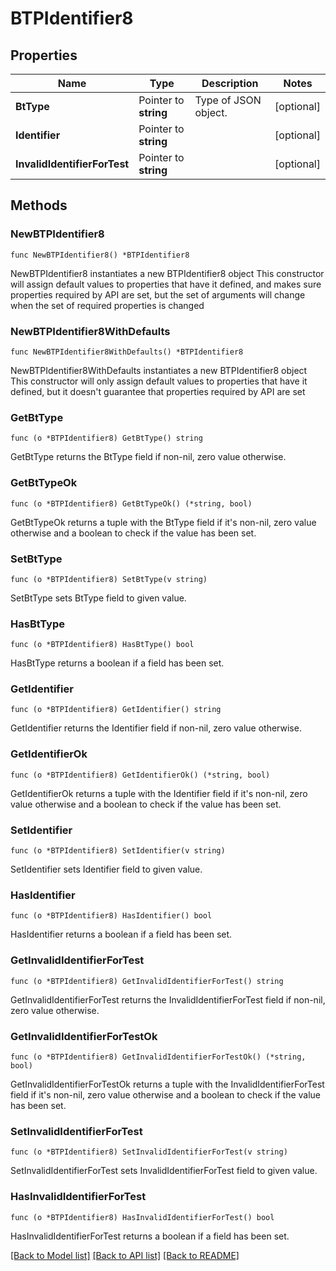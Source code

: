 # BTPIdentifier8

## Properties

Name | Type | Description | Notes
------------ | ------------- | ------------- | -------------
**BtType** | Pointer to **string** | Type of JSON object. | [optional] 
**Identifier** | Pointer to **string** |  | [optional] 
**InvalidIdentifierForTest** | Pointer to **string** |  | [optional] 

## Methods

### NewBTPIdentifier8

`func NewBTPIdentifier8() *BTPIdentifier8`

NewBTPIdentifier8 instantiates a new BTPIdentifier8 object
This constructor will assign default values to properties that have it defined,
and makes sure properties required by API are set, but the set of arguments
will change when the set of required properties is changed

### NewBTPIdentifier8WithDefaults

`func NewBTPIdentifier8WithDefaults() *BTPIdentifier8`

NewBTPIdentifier8WithDefaults instantiates a new BTPIdentifier8 object
This constructor will only assign default values to properties that have it defined,
but it doesn't guarantee that properties required by API are set

### GetBtType

`func (o *BTPIdentifier8) GetBtType() string`

GetBtType returns the BtType field if non-nil, zero value otherwise.

### GetBtTypeOk

`func (o *BTPIdentifier8) GetBtTypeOk() (*string, bool)`

GetBtTypeOk returns a tuple with the BtType field if it's non-nil, zero value otherwise
and a boolean to check if the value has been set.

### SetBtType

`func (o *BTPIdentifier8) SetBtType(v string)`

SetBtType sets BtType field to given value.

### HasBtType

`func (o *BTPIdentifier8) HasBtType() bool`

HasBtType returns a boolean if a field has been set.

### GetIdentifier

`func (o *BTPIdentifier8) GetIdentifier() string`

GetIdentifier returns the Identifier field if non-nil, zero value otherwise.

### GetIdentifierOk

`func (o *BTPIdentifier8) GetIdentifierOk() (*string, bool)`

GetIdentifierOk returns a tuple with the Identifier field if it's non-nil, zero value otherwise
and a boolean to check if the value has been set.

### SetIdentifier

`func (o *BTPIdentifier8) SetIdentifier(v string)`

SetIdentifier sets Identifier field to given value.

### HasIdentifier

`func (o *BTPIdentifier8) HasIdentifier() bool`

HasIdentifier returns a boolean if a field has been set.

### GetInvalidIdentifierForTest

`func (o *BTPIdentifier8) GetInvalidIdentifierForTest() string`

GetInvalidIdentifierForTest returns the InvalidIdentifierForTest field if non-nil, zero value otherwise.

### GetInvalidIdentifierForTestOk

`func (o *BTPIdentifier8) GetInvalidIdentifierForTestOk() (*string, bool)`

GetInvalidIdentifierForTestOk returns a tuple with the InvalidIdentifierForTest field if it's non-nil, zero value otherwise
and a boolean to check if the value has been set.

### SetInvalidIdentifierForTest

`func (o *BTPIdentifier8) SetInvalidIdentifierForTest(v string)`

SetInvalidIdentifierForTest sets InvalidIdentifierForTest field to given value.

### HasInvalidIdentifierForTest

`func (o *BTPIdentifier8) HasInvalidIdentifierForTest() bool`

HasInvalidIdentifierForTest returns a boolean if a field has been set.


[[Back to Model list]](../README.md#documentation-for-models) [[Back to API list]](../README.md#documentation-for-api-endpoints) [[Back to README]](../README.md)


